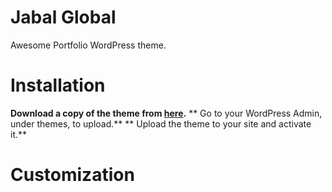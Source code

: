 # Jabal Global
Awesome Portfolio WordPress theme.

# Installation

**Download a copy of the theme from [here](https://code.mauko.co.ke/dl/wordpress/themes/global.zip).**
** Go to your WordPress Admin, under themes, to upload.**
** Upload the theme to your site and activate it.**

# Customization
